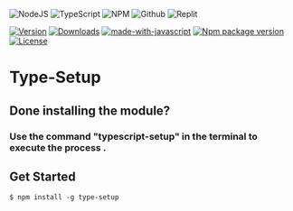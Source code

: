 ![NodeJS](https://img.shields.io/badge/node.js-6DA55F?style=for-the-badge&logo=node.js&logoColor=white)
![TypeScript](https://img.shields.io/badge/TypeScript-3178C6.svg?style=for-the-badge&logo=TypeScript&logoColor=white)
![NPM](https://img.shields.io/badge/NPM-%23000000.svg?style=for-the-badge&logo=npm&logoColor=white)
![Github](https://img.shields.io/badge/GitHub-100000?style=for-the-badge&logo=github&logoColor=white)
![Replit](https://img.shields.io/badge/Replit-DD1200?style=for-the-badge&logo=Replit&logoColor=white)

[![Version](https://img.shields.io/npm/v/type-setup.svg)](https://www.npmjs.com/package/type-setup)
[![Downloads](https://img.shields.io/npm/dt/type-setup.svg)](https://www.npmjs.com/package/type-setup)
[![made-with-javascript](https://img.shields.io/badge/Made%20with-JavaScript-1f425f.svg)](https://www.javascript.com)
[![Npm package version](https://badgen.net/npm/v/express)](https://npmjs.com/package/type-setup)
[![License](https://img.shields.io/badge/License-Boost_1.0-lightblue.svg)](https://www.boost.org/LICENSE_1_0.txt)

# Type-Setup

## Done installing the module?

### Use the command "typescript-setup" in the terminal to execute the process .

## Get Started

```
$ npm install -g type-setup
```
